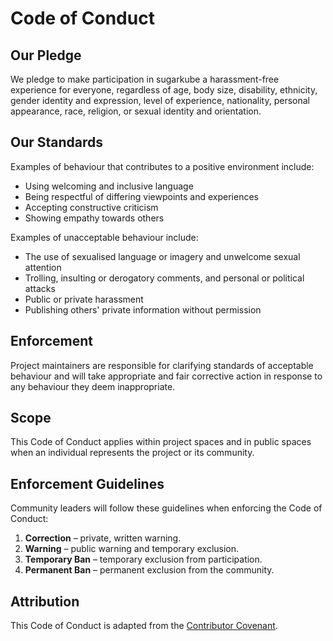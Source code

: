 # Code of Conduct

## Our Pledge
We pledge to make participation in sugarkube a harassment-free experience for
everyone, regardless of age, body size, disability, ethnicity, gender identity
and expression, level of experience, nationality, personal appearance, race,
religion, or sexual identity and orientation.

## Our Standards
Examples of behaviour that contributes to a positive environment include:

- Using welcoming and inclusive language
- Being respectful of differing viewpoints and experiences
- Accepting constructive criticism
- Showing empathy towards others

Examples of unacceptable behaviour include:

- The use of sexualised language or imagery and unwelcome sexual attention
- Trolling, insulting or derogatory comments, and personal or political attacks
- Public or private harassment
- Publishing others' private information without permission

## Enforcement
Project maintainers are responsible for clarifying standards of acceptable
behaviour and will take appropriate and fair corrective action in response to
any behaviour they deem inappropriate.

## Scope
This Code of Conduct applies within project spaces and in public spaces when
an individual represents the project or its community.

## Enforcement Guidelines
Community leaders will follow these guidelines when enforcing the Code of
Conduct:

1. **Correction** – private, written warning.
2. **Warning** – public warning and temporary exclusion.
3. **Temporary Ban** – temporary exclusion from participation.
4. **Permanent Ban** – permanent exclusion from the community.

## Attribution
This Code of Conduct is adapted from the [Contributor Covenant][homepage].

[homepage]: https://www.contributor-covenant.org

